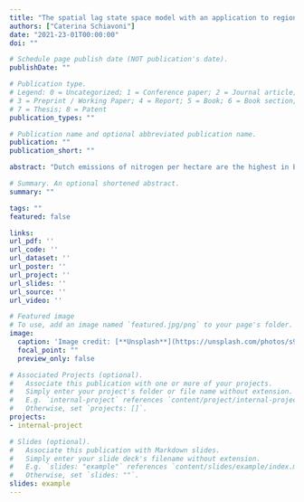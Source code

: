 ```yaml
---
title: "The spatial lag state space model with an application to regional concentrations of $NO_2$ in the Netherlands"
authors: ["Caterina Schiavoni"]
date: "2021-23-01T00:00:00"
doi: ""

# Schedule page publish date (NOT publication's date).
publishDate: ""

# Publication type.
# Legend: 0 = Uncategorized; 1 = Conference paper; 2 = Journal article;
# 3 = Preprint / Working Paper; 4 = Report; 5 = Book; 6 = Book section;
# 7 = Thesis; 8 = Patent
publication_types: ""

# Publication name and optional abbreviated publication name.
publication: ""
publication_short: ""

abstract: "Dutch emissions of nitrogen per hectare are the highest in Europe. Up to 40% of these emissions are made of nitrogen dioxide ($NO_2$) and are due to combustion processes, with on-road vehicles being their primary contributors. $NO_2$ is a pollutant that is responsible for the creation of acid rains and of other secondary pollutants, and can be harmful for the respiratory system. As such, it is a pollutant of concern and modeling its concentration in the Netherlands (measured with satellite data) is of interest. The aim of this paper is to do so at the regional level, by means of a novel spatial lag state space model that takes into account the determinants of $NO_2$ concentration, such as economic activity and meteorological factors, but also the spatial spillovers of $NO_2$ that are due to its transportation by the wind. The model also has the flexibility of allowing for time-varying coefficients and is suited for simulating hypothetical scenarios."

# Summary. An optional shortened abstract.
summary: ""

tags: ""
featured: false

links:
url_pdf: ''
url_code: ''
url_dataset: ''
url_poster: ''
url_project: ''
url_slides: ''
url_source: ''
url_video: ''

# Featured image
# To use, add an image named `featured.jpg/png` to your page's folder. 
image:
  caption: 'Image credit: [**Unsplash**](https://unsplash.com/photos/s9CC2SKySJM)'
  focal_point: ""
  preview_only: false

# Associated Projects (optional).
#   Associate this publication with one or more of your projects.
#   Simply enter your project's folder or file name without extension.
#   E.g. `internal-project` references `content/project/internal-project/index.md`.
#   Otherwise, set `projects: []`.
projects:
- internal-project

# Slides (optional).
#   Associate this publication with Markdown slides.
#   Simply enter your slide deck's filename without extension.
#   E.g. `slides: "example"` references `content/slides/example/index.md`.
#   Otherwise, set `slides: ""`.
slides: example
---
```



